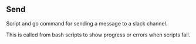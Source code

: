 ## Send

Script and go command for sending a message to a slack channel.

This is called from bash scripts to show progress or errors when scripts fail.
